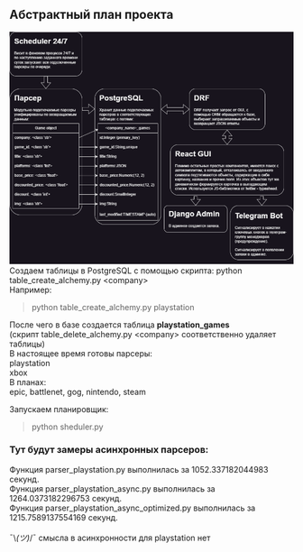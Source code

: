 ## Абстрактный план проекта
![](ProjectScheme.png)<br/>
Создаем таблицы в PostgreSQL c помощью скрипта: python table_create_alchemy.py \<company\><br/>
Например:
> python table_create_alchemy.py playstation<br/>

После чего в базе создается таблица **playstation_games**<br/>
(скрипт table_delete_alchemy.py \<company\> соответственно удаляет таблицы)<br/>
В настоящее время готовы парсеры:<br/>
playstation<br/>
xbox<br/>
В планах:<br/>
epic, battlenet, gog, nintendo, steam<br/>

Запускаем планировщик:<br/>
> python sheduler.py

### Тут будут замеры асинхронных парсеров:
Функция parser_playstation.py выполнилась за 1052.337182044983 секунд.<br/>
Функция parser_playstation_async.py выполнилась за 1264.0373182296753 секунд.<br/>
Функция parser_playstation_async_optimized.py выполнилась за 1215.7589137554169 секунд.<br/>
<br/>
¯\\_(ツ)_/¯ смысла в асинхронности для playstation нет<br/>
